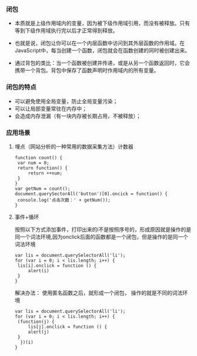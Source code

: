 ### 闭包

- 本质就是上级作用域内的变量，因为被下级作用域引用，而没有被释放。只有等到下级作用域执行完以后才正常得到释放。

- 也就是说，闭包让你可以在一个内层函数中访问到其外层函数的作用域。在JavaScript中，每当创建一个函数，闭包就会在函数创建的同时被创建出来。
- 通过背包的类比：当一个函数被创建并传递，或是从另一个函数返回时，它会携带一个背包。背包中保存了函数声明时作用域内的所有变量。

###  闭包的特点	 

-  可以避免使用全局变量，防止全局变量污染； 
-  可以让局部变量常驻在内存中；
-  会造成内存泄漏（有一块内存被长期占用，不被释放）；

### 应用场景

1. 埋点（网站分析的一种常用的数据采集方法）计数器

   ``` 
   function count() {
   	var num = 0;
   	return function() {
   		return ++num;
   	}
   }
   var getNum = count();
   document.querySectorAll('button')[0].oncick = function() {
   	console.log('点击次数：' + getNum());
   }
   ```
   
2. 事件+循环

   按照以下方式添加事件，打印出来的i不是按照序号的，形成原因就是操作的是同一个词法环境,因为onclick后面的函数都是一个闭包，但是操作的是同一个词法环境

   ``` 
   var lis = document.querySelectorAll('li');
   for (var i = 0; i < lis.length; i++) {
   	lis[i].onclick = function () {
   		alert(i)
   	}
   }
   ```

   解决办法： 使用匿名函数之后，就形成一个闭包， 操作的就是不同的词法环境

   ``` 
   var lis = document.querySelectorAll('li');
   for (var i = 0; i < lis.length; i++) {
   	(function(j) {
   		lis[j].onclick = function () {
   		alert(j)
   	}
     })(i)
   }
   ```

   